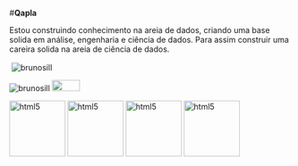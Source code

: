#<b>Qapla</b>

<p>Estou construindo conhecimento na areia de dados, criando uma base solida em análise, engenharia e ciência de dados. Para assim construir uma careira solida na areia de ciência de dados.</p>

<p>&nbsp;<img align="center" src="https://github-readme-stats.vercel.app/api?username=brunosill&show_icons=true&locale=en" alt="brunosill" /></p>


<p align="left"> <img src="https://komarev.com/ghpvc/?username=brunosill&label=Profile%20views&color=0e75b6&style=flat" alt="brunosill" /> 
<a href="https://www.linkedin.com/in/brunoguedesdsilva/"><img src="https://tm.ibxk.com.br/2021/08/17/17104340644112.jpg" width="50" height="20"/>
</p>



<p><a href="https://www.credly.com/badges/d51f5726-8404-4d67-acd9-bbc39ac7b16d/public_url"><img src="https://images.credly.com/size/340x340/images/46defa53-a922-47bd-94ea-b43488f5cd8a/Data_Science_Methodology_Foundational.png" alt="html5" width="100" height="100"/></a>
  <a href="https://www.credly.com/badges/41bccae3-3b63-494b-8a2f-09df6d66c5eb/public_url"><img src="https://images.credly.com/size/340x340/images/5fc2d535-e716-46c4-881a-f4822b8da0e5/Cognitive_Class_-_What_is_Data_Science.png" alt="html5" width="100" height="100"/></a>
  <a href="https://www.credly.com/badges/71b6d94b-641f-4789-bb03-d7a287562d26/public_url"><img src="https://images.credly.com/size/340x340/images/fa8f130a-df8b-4b8a-9611-c3957d57ddce/NoSQL_Databases_Essentials.png" alt="html5" width="100" height="100"/></a>
<a href="https://www.credly.com/badges/d0135a26-5781-4cdb-b06f-76502041abec/public_url"><img src="https://images.credly.com/size/340x340/images/04347a73-a04a-457e-b59a-5115dbcf2c18/Big_Data_with_Spark_and_Hadoop_Essentials.png" alt="html5" width="100" height="100"/></a>
</p>